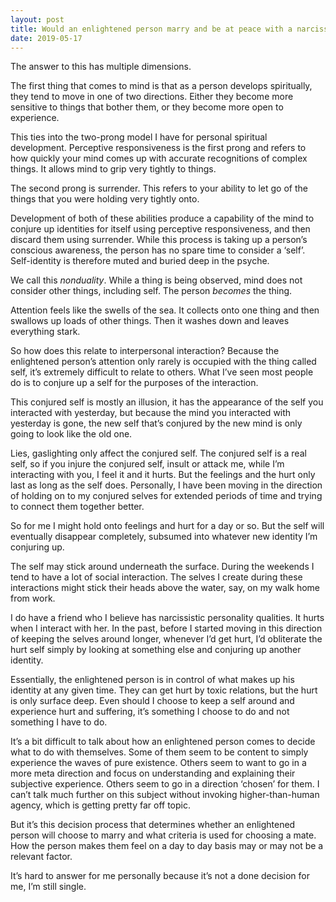 ```yaml
---
layout: post
title: Would an enlightened person marry and be at peace with a narcissist that lies&#47; gaslight or would they only be open to marriage with someone on the spiritual journey?
date: 2019-05-17
---
```


<p>The answer to this has multiple dimensions.</p><p>The first thing that comes to mind is that as a person develops spiritually, they tend to move in one of two directions. Either they become more sensitive to things that bother them, or they become more open to experience.</p><p>This ties into the two-prong model I have for personal spiritual development. Perceptive responsiveness is the first prong and refers to how quickly your mind comes up with accurate recognitions of complex things. It allows mind to grip very tightly to things.</p><p>The second prong is surrender. This refers to your ability to let go of the things that you were holding very tightly onto.</p><p>Development of both of these abilities produce a capability of the mind to conjure up identities for itself using perceptive responsiveness, and then discard them using surrender. While this process is taking up a person’s conscious awareness, the person has no spare time to consider a ‘self’. Self-identity is therefore muted and buried deep in the psyche.</p><p>We call this <i>nonduality</i>. While a thing is being observed, mind does not consider other things, including self. The person <i>becomes</i> the thing.</p><p>Attention feels like the swells of the sea. It collects onto one thing and then swallows up loads of other things. Then it washes down and leaves everything stark.</p><p>So how does this relate to interpersonal interaction? Because the enlightened person’s attention only rarely is occupied with the thing called self, it’s extremely difficult to relate to others. What I’ve seen most people do is to conjure up a self for the purposes of the interaction.</p><p>This conjured self is mostly an illusion, it has the appearance of the self you interacted with yesterday, but because the mind you interacted with yesterday is gone, the new self that’s conjured by the new mind is only going to look like the old one.</p><p>Lies, gaslighting only affect the conjured self. The conjured self is a real self, so if you injure the conjured self, insult or attack me, while I’m interacting with you, I feel it and it hurts. But the feelings and the hurt only last as long as the self does. Personally, I have been moving in the direction of holding on to my conjured selves for extended periods of time and trying to connect them together better.</p><p>So for me I might hold onto feelings and hurt for a day or so. But the self will eventually disappear completely, subsumed into whatever new identity I’m conjuring up.</p><p>The self may stick around underneath the surface. During the weekends I tend to have a lot of social interaction. The selves I create during these interactions might stick their heads above the water, say, on my walk home from work.</p><p>I do have a friend who I believe has narcissistic personality qualities. It hurts when I interact with her. In the past, before I started moving in this direction of keeping the selves around longer, whenever I’d get hurt, I’d obliterate the hurt self simply by looking at something else and conjuring up another identity.</p><p>Essentially, the enlightened person is in control of what makes up his identity at any given time. They can get hurt by toxic relations, but the hurt is only surface deep. Even should I choose to keep a self around and experience hurt and suffering, it’s something I choose to do and not something I have to do.</p><p>It’s a bit difficult to talk about how an enlightened person comes to decide what to do with themselves. Some of them seem to be content to simply experience the waves of pure existence. Others seem to want to go in a more meta direction and focus on understanding and explaining their subjective experience. Others seem to go in a direction ‘chosen’ for them. I can’t talk much further on this subject without invoking higher-than-human agency, which is getting pretty far off topic.</p><p>But it’s this decision process that determines whether an enlightened person will choose to marry and what criteria is used for choosing a mate. How the person makes them feel on a day to day basis may or may not be a relevant factor.</p><p>It’s hard to answer for me personally because it’s not a done decision for me, I’m still single.</p>
